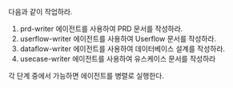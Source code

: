 다음과 같이 작업하라.

1. prd-writer 에이전트를 사용하여 PRD 문서를 작성하라.
2. userflow-writer 에이전트를 사용하여 Userflow 문서를 작성하라.
3. dataflow-writer 에이전트를 사용하여 데이터베이스 설계를 작성하라.
4. usecase-writer 에이전트를 사용하여 유스케이스 문서를 작성하라

각 단계 중에서 가능하면 에이전트를 병렬로 실행한다.